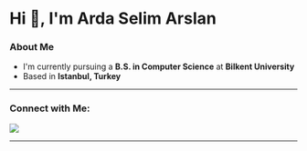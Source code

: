 # Hi 👋, I'm Arda Selim Arslan

### About Me
- I'm currently pursuing a **B.S. in Computer Science** at **Bilkent University**
- Based in **Istanbul, Turkey**
---

### Connect with Me:
<p>
  <a href="https://linkedin.com/in/arda-selim-arslan" target="_blank"><img src="https://img.shields.io/badge/LinkedIn-%230077B5.svg?style=for-the-badge&logo=linkedin&logoColor=white"/></a>
</p>

---
